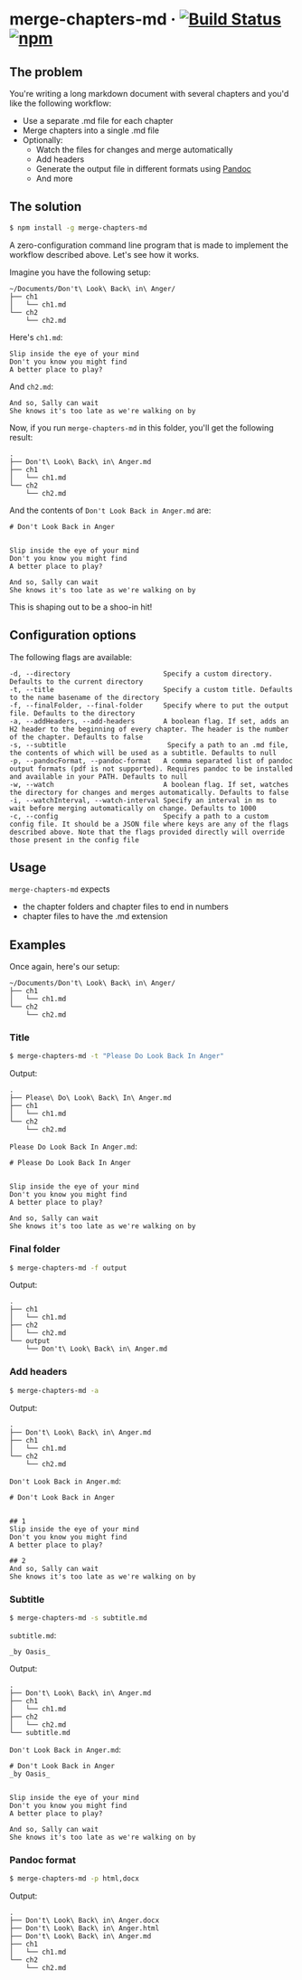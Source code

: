 # merge-chapters-md &middot; [![Build Status](https://travis-ci.org/danplisetsky/merge-chapters-md.svg?branch=master)](https://travis-ci.org/danplisetsky/merge-chapters-md) [![npm](https://img.shields.io/npm/v/merge-chapters-md.svg)](https://www.npmjs.com/package/merge-chapters-md)

## The problem

You're writing a long markdown document with several chapters and you'd like the following workflow:

- Use a separate .md file for each chapter
- Merge chapters into a single .md file
- Optionally:
  - Watch the files for changes and merge automatically
  - Add headers
  - Generate the output file in different formats using [Pandoc](https://pandoc.org/)
  - And more

## The solution

```bash
$ npm install -g merge-chapters-md
```

A zero-configuration command line program that is made to implement the workflow described above. Let's see how it works.

Imagine you have the following setup:

```
~/Documents/Don't\ Look\ Back\ in\ Anger/
├── ch1
│   └── ch1.md
└── ch2
    └── ch2.md
```

Here's `ch1.md`:

```
Slip inside the eye of your mind
Don't you know you might find
A better place to play?
```

And `ch2.md`:

```
And so, Sally can wait
She knows it's too late as we're walking on by
```

Now, if you run `merge-chapters-md` in this folder, you'll get the following result:

```
.
├── Don't\ Look\ Back\ in\ Anger.md
├── ch1
│   └── ch1.md
└── ch2
    └── ch2.md
```

And the contents of `Don't Look Back in Anger.md` are:

```
# Don't Look Back in Anger


Slip inside the eye of your mind
Don't you know you might find
A better place to play?

And so, Sally can wait
She knows it's too late as we're walking on by
```

This is shaping out to be a shoo-in hit!

## Configuration options

The following flags are available:

```
-d, --directory                       Specify a custom directory. Defaults to the current directory
-t, --title                           Specify a custom title. Defaults to the name basename of the directory
-f, --finalFolder, --final-folder     Specify where to put the output file. Defaults to the directory
-a, --addHeaders, --add-headers       A boolean flag. If set, adds an H2 header to the beginning of every chapter. The header is the number of the chapter. Defaults to false
-s, --subtitle                         Specify a path to an .md file, the contents of which will be used as a subtitle. Defaults to null
-p, --pandocFormat, --pandoc-format   A comma separated list of pandoc output formats (pdf is not supported). Requires pandoc to be installed and available in your PATH. Defaults to null
-w, --watch                           A boolean flag. If set, watches the directory for changes and merges automatically. Defaults to false
-i, --watchInterval, --watch-interval Specify an interval in ms to wait before merging automatically on change. Defaults to 1000
-c, --config                          Specify a path to a custom config file. It should be a JSON file where keys are any of the flags described above. Note that the flags provided directly will override those present in the config file
```

## Usage

`merge-chapters-md` expects

- the chapter folders and chapter files to end in numbers
- chapter files to have the .md extension

## Examples

Once again, here's our setup:

```
~/Documents/Don't\ Look\ Back\ in\ Anger/
├── ch1
│   └── ch1.md
└── ch2
    └── ch2.md
```

### Title

```bash
$ merge-chapters-md -t "Please Do Look Back In Anger"
```

Output:

```
.
├── Please\ Do\ Look\ Back\ In\ Anger.md
├── ch1
│   └── ch1.md
└── ch2
    └── ch2.md
```

`Please Do Look Back In Anger.md`:

```
# Please Do Look Back In Anger


Slip inside the eye of your mind
Don't you know you might find
A better place to play?

And so, Sally can wait
She knows it's too late as we're walking on by
```

### Final folder

```bash
$ merge-chapters-md -f output
```

Output:

```
.
├── ch1
│   └── ch1.md
├── ch2
│   └── ch2.md
└── output
    └── Don't\ Look\ Back\ in\ Anger.md
```

### Add headers

```bash
$ merge-chapters-md -a
```

Output:

```
.
├── Don't\ Look\ Back\ in\ Anger.md
├── ch1
│   └── ch1.md
└── ch2
    └── ch2.md
```

`Don't Look Back in Anger.md`:

```
# Don't Look Back in Anger


## 1
Slip inside the eye of your mind
Don't you know you might find
A better place to play?

## 2
And so, Sally can wait
She knows it's too late as we're walking on by
```

### Subtitle

```bash
$ merge-chapters-md -s subtitle.md
```

`subtitle.md`:

```
_by Oasis_
```

Output:

```
.
├── Don't\ Look\ Back\ in\ Anger.md
├── ch1
│   └── ch1.md
├── ch2
│   └── ch2.md
└── subtitle.md
```

`Don't Look Back in Anger.md`:

```
# Don't Look Back in Anger
_by Oasis_


Slip inside the eye of your mind
Don't you know you might find
A better place to play?

And so, Sally can wait
She knows it's too late as we're walking on by
```

### Pandoc format

```bash
$ merge-chapters-md -p html,docx
```

Output:

```
.
├── Don't\ Look\ Back\ in\ Anger.docx
├── Don't\ Look\ Back\ in\ Anger.html
├── Don't\ Look\ Back\ in\ Anger.md
├── ch1
│   └── ch1.md
└── ch2
    └── ch2.md
```
